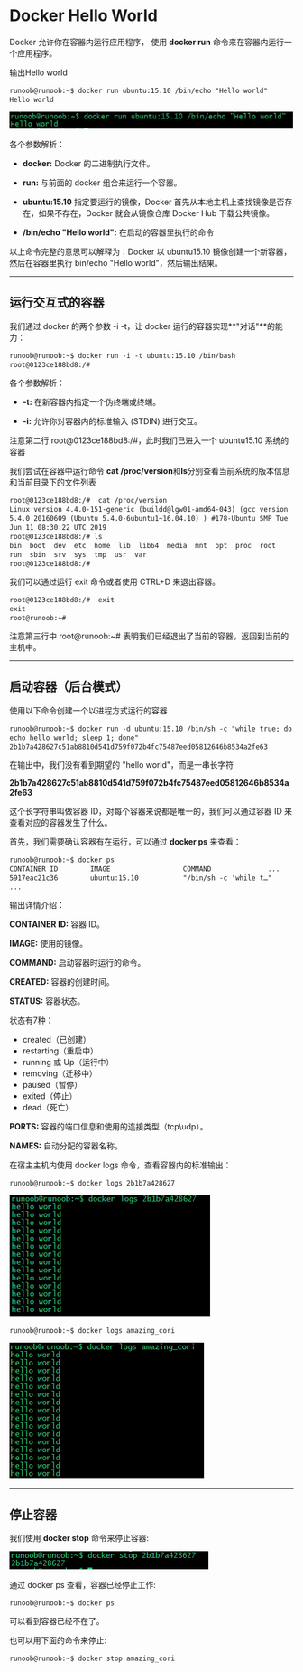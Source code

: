 # Docker Hello World

Docker 允许你在容器内运行应用程序， 使用 **docker run** 命令来在容器内运行一个应用程序。

输出Hello world

```plain
runoob@runoob:~$ docker run ubuntu:15.10 /bin/echo "Hello world"
Hello world
```

![](assets/1635063241-c0d251fb3aa97a238e6103e2716c5bbc.png)

各个参数解析：

*   **docker:** Docker 的二进制执行文件。
    
*   **run:** 与前面的 docker 组合来运行一个容器。
    
*   **ubuntu:15.10** 指定要运行的镜像，Docker 首先从本地主机上查找镜像是否存在，如果不存在，Docker 就会从镜像仓库 Docker Hub 下载公共镜像。
    
*   **/bin/echo "Hello world":** 在启动的容器里执行的命令
    

以上命令完整的意思可以解释为：Docker 以 ubuntu15.10 镜像创建一个新容器，然后在容器里执行 bin/echo "Hello world"，然后输出结果。

* * *

## 运行交互式的容器

我们通过 docker 的两个参数 -i -t，让 docker 运行的容器实现**"对话"**的能力：

```plain
runoob@runoob:~$ docker run -i -t ubuntu:15.10 /bin/bash
root@0123ce188bd8:/#
```

各个参数解析：

*   **\-t:** 在新容器内指定一个伪终端或终端。
    
*   **\-i:** 允许你对容器内的标准输入 (STDIN) 进行交互。
    

注意第二行 root@0123ce188bd8:/#，此时我们已进入一个 ubuntu15.10 系统的容器

我们尝试在容器中运行命令 **cat /proc/version**和**ls**分别查看当前系统的版本信息和当前目录下的文件列表

```plain
root@0123ce188bd8:/#  cat /proc/version
Linux version 4.4.0-151-generic (buildd@lgw01-amd64-043) (gcc version 5.4.0 20160609 (Ubuntu 5.4.0-6ubuntu1~16.04.10) ) #178-Ubuntu SMP Tue Jun 11 08:30:22 UTC 2019
root@0123ce188bd8:/# ls
bin  boot  dev  etc  home  lib  lib64  media  mnt  opt  proc  root  run  sbin  srv  sys  tmp  usr  var
root@0123ce188bd8:/# 
```

我们可以通过运行 exit 命令或者使用 CTRL+D 来退出容器。

```plain
root@0123ce188bd8:/#  exit
exit
root@runoob:~# 
```

注意第三行中 root@runoob:~# 表明我们已经退出了当前的容器，返回到当前的主机中。

* * *

## 启动容器（后台模式）

使用以下命令创建一个以进程方式运行的容器

```plain
runoob@runoob:~$ docker run -d ubuntu:15.10 /bin/sh -c "while true; do echo hello world; sleep 1; done"
2b1b7a428627c51ab8810d541d759f072b4fc75487eed05812646b8534a2fe63
```

在输出中，我们没有看到期望的 "hello world"，而是一串长字符

**2b1b7a428627c51ab8810d541d759f072b4fc75487eed05812646b8534a2fe63**

这个长字符串叫做容器 ID，对每个容器来说都是唯一的，我们可以通过容器 ID 来查看对应的容器发生了什么。

首先，我们需要确认容器有在运行，可以通过 **docker ps** 来查看：

```plain
runoob@runoob:~$ docker ps
CONTAINER ID        IMAGE                  COMMAND              ...  
5917eac21c36        ubuntu:15.10           "/bin/sh -c 'while t…"    ...
```

输出详情介绍：

**CONTAINER ID:** 容器 ID。

**IMAGE:** 使用的镜像。

**COMMAND:** 启动容器时运行的命令。

**CREATED:** 容器的创建时间。

**STATUS:** 容器状态。

状态有7种：

*   created（已创建）
*   restarting（重启中）
*   running 或 Up（运行中）
*   removing（迁移中）
*   paused（暂停）
*   exited（停止）
*   dead（死亡）

**PORTS:** 容器的端口信息和使用的连接类型（tcp\\udp）。

**NAMES:** 自动分配的容器名称。

在宿主主机内使用 docker logs 命令，查看容器内的标准输出：

```plain
runoob@runoob:~$ docker logs 2b1b7a428627
```

![](assets/1635063241-73c31e8e27fa9958e5682b78519d95b0.png)

```plain
runoob@runoob:~$ docker logs amazing_cori
```

![](assets/1635063241-b775d8d7b75a6f635cba8542775fbce4.png)

* * *

## 停止容器

我们使用 **docker stop** 命令来停止容器:

![](assets/1635063241-ad0b29dcbdaeccd590bfdb2e7c23d94f.png)

通过 docker ps 查看，容器已经停止工作:

```plain
runoob@runoob:~$ docker ps
```

可以看到容器已经不在了。

也可以用下面的命令来停止:

```plain
runoob@runoob:~$ docker stop amazing_cori
```